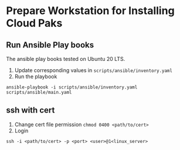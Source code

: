 # Prepare Workstation for Installing Cloud Paks
## Run Ansible Play books
The ansible play books tested on Ubuntu 20 LTS.

1. Update corresponding values in `scripts/ansible/inventory.yaml` 
2. Run the playbook
```
ansible-playbook -i scripts/ansible/inventory.yaml scripts/ansible/main.yaml
```



## ssh with cert
1. Change cert file permission `chmod 0400 <path/to/cert>`
2. Login
```
ssh -i <path/to/cert> -p <port> <user>@1<linux_server>
```

